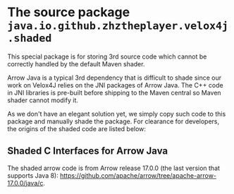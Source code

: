 # The source package `java.io.github.zhztheplayer.velox4j.shaded`

This special package is for storing 3rd source code which cannot be correctly handled by the default Maven shader.

Arrow Java is a typical 3rd dependency that is difficult to shade since our work on Velox4J relies on the JNI packages
of Arrow Java. The C++ code in JNI libraries is pre-built before shipping to the Maven central so Maven shader cannot 
modify it.

As we don't have an elegant solution yet, we simply copy such code to this package and manually shade the package.
For clearance for developers, the origins of the shaded code are listed below:

## Shaded C Interfaces for Arrow Java

The shaded arrow code is from Arrow release 17.0.0 (the last version that supports Java 8):
https://github.com/apache/arrow/tree/apache-arrow-17.0.0/java/c.
